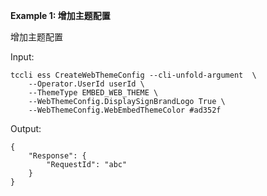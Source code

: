 **Example 1: 增加主题配置**

增加主题配置

Input: 

```
tccli ess CreateWebThemeConfig --cli-unfold-argument  \
    --Operator.UserId userId \
    --ThemeType EMBED_WEB_THEME \
    --WebThemeConfig.DisplaySignBrandLogo True \
    --WebThemeConfig.WebEmbedThemeColor #ad352f
```

Output: 
```
{
    "Response": {
        "RequestId": "abc"
    }
}
```

